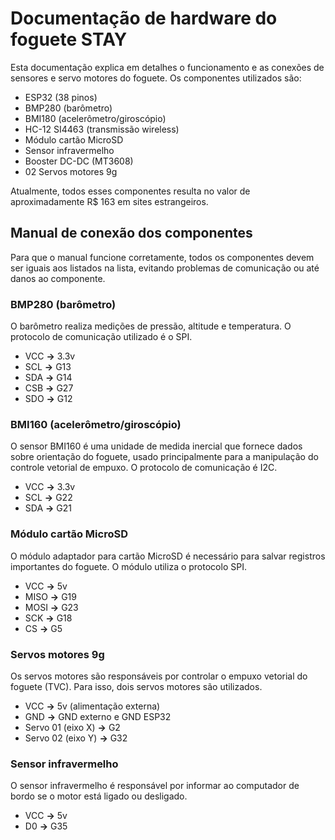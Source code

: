 # Documentação de hardware do foguete STAY

Esta documentação explica em detalhes o funcionamento e as conexões de sensores e servo motores do foguete. Os componentes utilizados são:

- ESP32 (38 pinos)
- BMP280 (barômetro)
- BMI180 (acelerômetro/giroscópio)
- HC-12 SI4463 (transmissão wireless)
- Módulo cartão MicroSD
- Sensor infravermelho
- Booster DC-DC (MT3608)
- 02 Servos motores 9g

Atualmente, todos esses componentes resulta no valor de aproximadamente R$ 163 em sites estrangeiros.

## Manual de conexão dos componentes

Para que o manual funcione corretamente, todos os componentes devem ser iguais aos listados na lista, evitando problemas de comunicação ou até danos ao componente.

### BMP280 (barômetro)

O barômetro realiza medições de pressão, altitude e temperatura. O protocolo de comunicação utilizado é o SPI.

- VCC **->** 3.3v
- SCL **->** G13
- SDA **->** G14
- CSB **->** G27
- SDO **->** G12

### BMI160 (acelerômetro/giroscópio)

O sensor BMI160 é uma unidade de medida inercial que fornece dados sobre orientação do foguete, usado principalmente para a manipulação do controle vetorial de empuxo. O protocolo de comunicação é I2C.

- VCC **->** 3.3v
- SCL **->** G22
- SDA **->** G21

### Módulo cartão MicroSD

O módulo adaptador para cartão MicroSD é necessário para salvar registros importantes do foguete. O módulo utiliza o protocolo SPI.

- VCC **->** 5v
- MISO **->** G19
- MOSI **->** G23
- SCK **->** G18
- CS **->** G5

### Servos motores 9g

Os servos motores são responsáveis por controlar o empuxo vetorial do foguete (TVC). Para isso, dois servos motores são utilizados.

- VCC **->** 5v (alimentação externa)
- GND **->** GND externo e GND ESP32
- Servo 01 (eixo X) **->** G2
- Servo 02 (eixo Y) **->** G32

### Sensor infravermelho

O sensor infravermelho é responsável por informar ao computador de bordo se o motor está ligado ou desligado.

- VCC **->** 5v
- D0 **->** G35